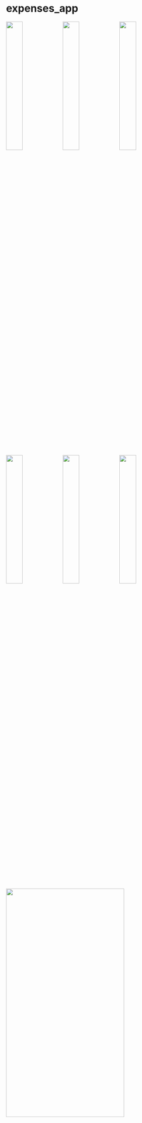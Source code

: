 # expenses_app

<p float="left">
  <img src="https://i.ibb.co/J2kSKqv/Screenshot-20230927-164752.png" width="30%" height="30%">
  <img src="https://i.ibb.co/0jdzxQ8/Screenshot-20230928-113630.png" width="30%" height="30%">
  <img src="https://i.ibb.co/0rCXVYM/Screenshot-20230928-113547.png" width="30%" height="30%">
</p>

<p float="left">
  <img src="https://i.ibb.co/h27FKpS/Screenshot-20230928-113602.png" width="30%" height="30%">
  <img src="https://i.ibb.co/tMDDJpS/Screenshot-20230928-113553.png" width="30%" height="30%">
  <img src="https://i.ibb.co/qyS4c99/Screenshot-20230928-113608.png" width="30%" height="30%">
</p>

<p float="middle">
  <img src="https://i.ibb.co/PZrBL9g/Screenshot-20230928-113530.png" width="80%" height="40%">
</p>
